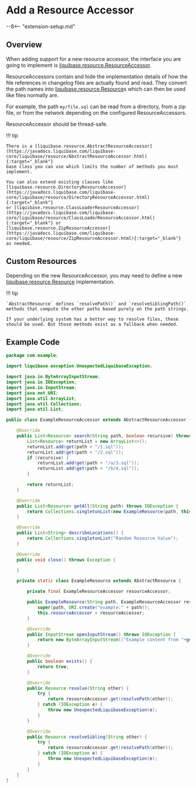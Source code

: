 # Add a Resource Accessor

--8<-- "extension-setup.md"

## Overview

When adding support for a new resource accessor, the interface you are going to implement is [liquibase.resource.ResourceAccessor](../../code/api/resource-resourceaccessor.md).

ResourceAccessors contain and hide the implementation details of how the file references in changelog files are actually found and read. 
They convert the path names into [liquibase.resource.Resource](../../code/api/resource-resource.md)s which can then be used like files normally are.   

For example, the path `my/file.sql` can be read from a directory, from a zip file, or from the network depending on the configured ResourceAccessors.  

ResourceAccessor should be thread-safe.

!!! tip

    There is a [liquibase.resource.AbstractResourceAccessor](https://javadocs.liquibase.com/liquibase-core/liquibase/resource/AbstractResourceAccessor.html){:target="_blank"}
    base class you can use which limits the number of methods you must implement. 

    You can also extend existing classes like [liquibase.resource.DirectoryResourceAccessor](https://javadocs.liquibase.com/liquibase-core/liquibase/resource/DirectoryResourceAccessor.html){:target="_blank"}
    or [liquibase.resource.ClassLoaderResourceAccessor](https://javadocs.liquibase.com/liquibase-core/liquibase/resource/ClassLoaderResourceAccessor.html){:target="_blank"} or
    [liquibase.resource.ZipResourceAccessor](https://javadocs.liquibase.com/liquibase-core/liquibase/resource/ZipResourceAccessor.html){:target="_blank"}
    as needed.


## Custom Resources

Depending on the new ResourceAccessor, you may need to define a new [liquibase.resource.Resource](../../code/api/resource-resource.md) implementation. 

!!! tip

    `AbstractResource` defines `resolvePath()` and `resolveSiblingPath()` methods that compute the other paths based purely on the path strings.

    If your underlying system has a better way to resolve files, those should be used. But those methods exist as a fallback when needed.


## Example Code

```java
package com.example;

import liquibase.exception.UnexpectedLiquibaseException;

import java.io.ByteArrayInputStream;
import java.io.IOException;
import java.io.InputStream;
import java.net.URI;
import java.util.ArrayList;
import java.util.Collections;
import java.util.List;

public class ExampleResourceAccessor extends AbstractResourceAccessor {

    @Override
    public List<Resource> search(String path, boolean recursive) throws IOException {
        List<Resource> returnList = new ArrayList<>();
        returnList.add(get(path + "/1.sql"));
        returnList.add(get(path + "/2.sql"));
        if (recursive) {
            returnList.add(get(path + "/a/3.sql"));
            returnList.add(get(path + "/b/4.sql"));
        }

        return returnList;
    }

    @Override
    public List<Resource> getAll(String path) throws IOException {
        return Collections.singletonList(new ExampleResource(path, this));
    }

    @Override
    public List<String> describeLocations() {
        return Collections.singletonList("Random Resource Value");
    }

    @Override
    public void close() throws Exception {

    }

    private static class ExampleResource extends AbstractResource {

        private final ExampleResourceAccessor resourceAccessor;

        public ExampleResource(String path, ExampleResourceAccessor resourceAccessor) {
            super(path, URI.create("example:" + path));
            this.resourceAccessor = resourceAccessor;
        }

        @Override
        public InputStream openInputStream() throws IOException {
            return new ByteArrayInputStream(("Example content from "+getPath()).getBytes());
        }

        @Override
        public boolean exists() {
            return true;
        }

        @Override
        public Resource resolve(String other) {
            try {
                return resourceAccessor.get(resolvePath(other));
            } catch (IOException e) {
                throw new UnexpectedLiquibaseException(e);
            }
        }

        @Override
        public Resource resolveSibling(String other) {
            try {
                return resourceAccessor.get(resolvePath(other));
            } catch (IOException e) {
                throw new UnexpectedLiquibaseException(e);
            }
        }
    }
}


```